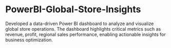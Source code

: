 # PowerBI-Global-Store-Insights
Developed a data-driven Power BI dashboard to analyze and visualize global store operations. The dashboard highlights critical metrics such as revenue, profit, regional sales performance, enabling actionable insights for business optimization.
